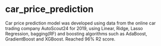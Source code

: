 # car_price_prediction

Car price prediction model was developed using data from the online car trading company AutoScout24 for 2019, using Linear, Ridge, Lasso Regression, bagging(RF) and boosting algorithms such as AdaBoost, GradientBoost and XGBoost. Reached 96% R2 score.
